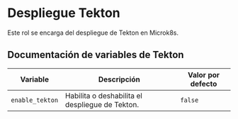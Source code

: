 # Despliegue Tekton

Este rol se encarga del despliegue de Tekton en Microk8s.

## Documentación de variables de Tekton

| Variable        | Descripción                                          | Valor por defecto |
|-----------------|------------------------------------------------------|-------------------|
| `enable_tekton` | Habilita o deshabilita el despliegue de Tekton.     | `false`           |
